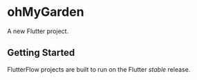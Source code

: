 # ohMyGarden

A new Flutter project.

## Getting Started

FlutterFlow projects are built to run on the Flutter _stable_ release.
